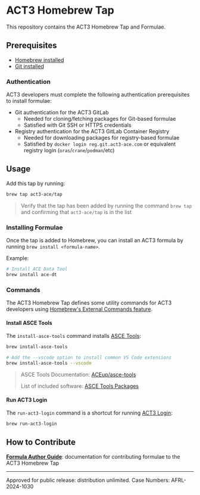 # ACT3 Homebrew Tap

This repository contains the ACT3 Homebrew Tap and Formulae.

## Prerequisites

- [Homebrew installed](https://brew.sh/)
- [Git installed](https://git-scm.com/book/en/v2/Getting-Started-Installing-Git)

### Authentication

ACT3 developers must complete the following authentication prerequisites to install formulae:

- Git authentication for the ACT3 GitLab
  - Needed for cloning/fetching packages for Git-based formulae
  - Satisfied with Git SSH or HTTPS credentials
- Registry authentication for the ACT3 GitLab Container Registry
  - Needed for downloading packages for registry-based formulae
  - Satisfied by `docker login reg.git.act3-ace.com` or equivalent registry login (`oras`/`crane`/`podman`/etc)

## Usage

Add this tap by running:

```sh
brew tap act3-ace/tap
```

> Verify that the tap has been added by running the command `brew tap` and confirming that `act3-ace/tap` is in the list

### Installing Formulae

Once the tap is added to Homebrew, you can install an ACT3 formula by running `brew install <formula-name>`.

Example:

```sh
# Install ACE Data Tool
brew install ace-dt
```

### Commands

The ACT3 Homebrew Tap defines some utility commands for ACT3 developers using [Homebrew's External Commands feature](https://docs.brew.sh/External-Commands).

#### Install ASCE Tools

The `install-asce-tools` command installs [ASCE Tools](https://github.com/act3-ace/aceup/tree/main/asce-tools):

```sh
brew install-asce-tools

# Add the --vscode option to install common VS Code extensions
brew install-asce-tools --vscode
```

> ASCE Tools Documentation: [ACEup/asce-tools](https://github.com/act3-ace/aceup/tree/main/asce-tools)
>
> List of included software: [ASCE Tools Packages](https://github.com/act3-ace/aceup/tree/main/asce-tools#packages)

#### Run ACT3 Login

The `run-act3-login` command is a shortcut for running [ACT3 Login](https://github.com/act3-ace/aceup/tree/main/act3-login/):

```sh
brew run-act3-login
```

## How to Contribute

**[Formula Author Guide](./docs/formula-author-guide.md)**: documentation for contributing formulae to the ACT3 Homebrew Tap

---

Approved for public release: distribution unlimited. Case Numbers: AFRL-2024-1030

